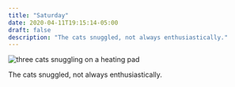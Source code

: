 ```yaml
---
title: "Saturday"
date: 2020-04-11T19:15:14-05:00
draft: false
description: "The cats snuggled, not always enthusiastically."
---
```


![three cats snuggling on a heating pad](/img/2020-04-11.jpg)

The cats snuggled, not always enthusiastically.